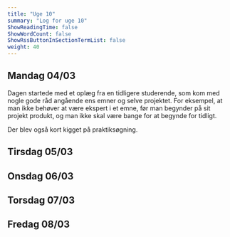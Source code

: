 ```yaml
---
title: "Uge 10"
summary: "Log for uge 10"
ShowReadingTime: false
ShowWordCount: false
ShowRssButtonInSectionTermList: false
weight: 40
---
```


## Mandag 04/03

Dagen startede med et oplæg fra en tidligere studerende, som kom med nogle gode råd angående ens emner og selve projektet.
For eksempel, at man ikke behøver at være ekspert i et emne, før man begynder på sit projekt produkt, og man ikke skal være bange for at begynde for tidligt.

Der blev også kort kigget på praktiksøgning.

## Tirsdag 05/03


## Onsdag 06/03


## Torsdag 07/03


## Fredag 08/03

